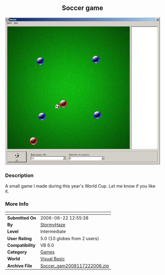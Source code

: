 ﻿<div align="center">

## Soccer game

<img src="PIC200672284528454.jpg">
</div>

### Description

A small game I made during this year's World Cup. Let me know if you like it.
 
### More Info
 


<span>             |<span>
---                |---
**Submitted On**   |2006-06-22 12:55:38
**By**             |[StormyHaze](https://github.com/Planet-Source-Code/PSCIndex/blob/master/ByAuthor/stormyhaze.md)
**Level**          |Intermediate
**User Rating**    |5.0 (10 globes from 2 users)
**Compatibility**  |VB 6\.0
**Category**       |[Games](https://github.com/Planet-Source-Code/PSCIndex/blob/master/ByCategory/games__1-38.md)
**World**          |[Visual Basic](https://github.com/Planet-Source-Code/PSCIndex/blob/master/ByWorld/visual-basic.md)
**Archive File**   |[Soccer\_gam2008117222006\.zip](https://github.com/Planet-Source-Code/stormyhaze-soccer-game__1-66042/archive/master.zip)








